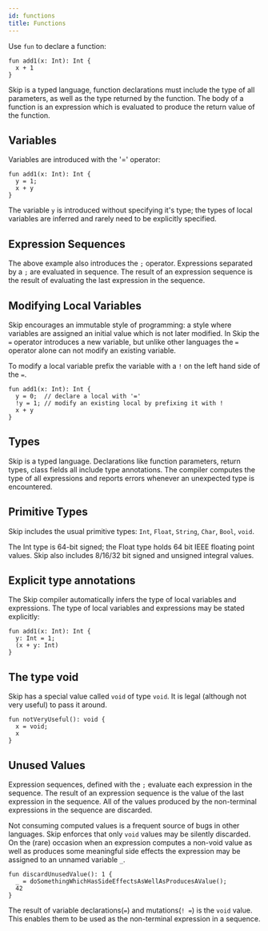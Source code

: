 ```yaml
---
id: functions
title: Functions
---
```


Use `fun` to declare a function:

```
fun add1(x: Int): Int {
  x + 1
}
```

Skip is a typed language, function declarations must include the type of all parameters, as well as the
type returned by the function. The body of a function is an expression which is evaluated
to produce the return value of the function.

## Variables

Variables are introduced with the '=' operator:

```
fun add1(x: Int): Int {
  y = 1;
  x + y
}
```

The variable `y` is introduced without specifying it's type; the types of local variables are inferred and rarely
 need to be explicitly specified.

## Expression Sequences

The above example also introduces the `;` operator. Expressions separated by a `;` are evaluated in sequence.
The result of an expression sequence is the result of evaluating the last expression in the sequence.

## Modifying Local Variables

Skip encourages an immutable style of programming: a style where variables are
assigned an initial value which is not later modified. In Skip the `=` operator introduces
a new variable, but unlike other languages the `=` operator alone can not modify
an existing variable.

To modify a local variable prefix the variable with a `!` on the left hand side of the `=`.

```
fun add1(x: Int): Int {
  y = 0;  // declare a local with '='
  !y = 1; // modify an existing local by prefixing it with !
  x + y
}
```

## Types

Skip is a typed language. Declarations like function parameters, return types, class fields
all include type annotations. The compiler computes the type of all expressions
and reports errors whenever an unexpected type is encountered.

## Primitive Types

Skip includes the usual primitive types: `Int`, `Float`, `String`, `Char`, `Bool`, `void`.

The Int type is 64-bit signed; the Float type holds 64 bit IEEE floating point values.
Skip also includes 8/16/32 bit signed and unsigned integral values.

## Explicit type annotations

The Skip compiler automatically infers the type of local variables and expressions.
The type of local variables and expressions may be stated explicitly:

```
fun add1(x: Int): Int {
  y: Int = 1;
  (x + y: Int)
}
```

## The type void

Skip has a special value called `void` of type `void`. It is legal (although not very useful) to pass it around.

```
fun notVeryUseful(): void {
  x = void;
  x
}
```

## Unused Values

Expression sequences, defined with the `;` evaluate each expression in the sequence.
The result of an expression sequence is the value of the last expression in the sequence.
All of the values produced by the non-terminal expressions in the sequence are discarded.

Not consuming computed values is a frequent source of bugs in other languages.
Skip enforces that only `void` values may be silently discarded. On the (rare) occasion when an
expression computes a non-void value as well as produces some meaningful side effects
the expression may be assigned to an unnamed variable `_`.

```
fun discardUnusedValue(): 1 {
  _ = doSomethingWhichHasSideEffectsAsWellAsProducesAValue();
  42
}
```

The result of variable declarations(`=`) and mutations(`! =`) is the `void` value.
This enables them to be used as the non-terminal expression in a sequence.
